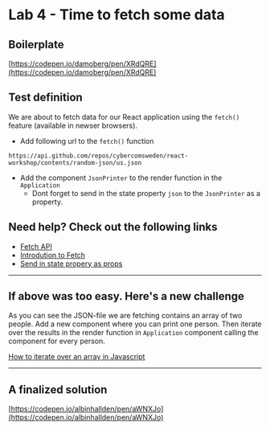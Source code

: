 # Lab 4 - Time to fetch some data

## Boilerplate 
[https://codepen.io/damoberg/pen/XRdQRE](https://codepen.io/damoberg/pen/XRdQRE)

## Test definition
We are about to fetch data for our React application using the `fetch()` feature (available in newser browsers).

- Add following url to the `fetch()` function 
```
https://api.github.com/repos/cybercomsweden/react-workshop/contents/random-json/us.json
```
- Add the component `JsonPrinter` to the render function in the `Application`
  - Dont forget to send in the state property `json` to the `JsonPrinter` as a property. 

## Need help? Check out the following links
- [Fetch API](https://developer.mozilla.org/en-US/docs/Web/API/Fetch_API/Using_Fetch)
- [Introdution to Fetch](https://developers.google.com/web/updates/2015/03/introduction-to-fetch)
- [Send in state propery as props](https://facebook.github.io/react/docs/state-and-lifecycle.html#adding-local-state-to-a-class)

___

## If above was too easy. Here's a new challenge

As you can see the JSON-file we are fetching contains an array of two people. Add a new component where you can print one person. Then iterate over the results in the render function in `Application` component calling the component for every person.

[How to iterate over an array in Javascript](https://developer.mozilla.org/en-US/docs/Web/JavaScript/Reference/Global_Objects/Array/map)

___

## A finalized solution
[https://codepen.io/albinhallden/pen/aWNXJo](https://codepen.io/albinhallden/pen/aWNXJo)
